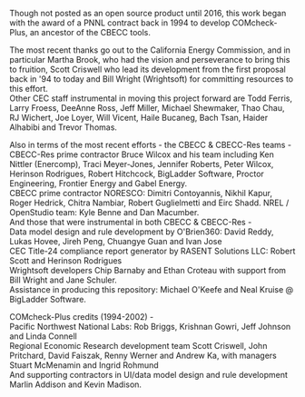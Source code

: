 Though not posted as an open source product until 2016, this work began with the award of a PNNL contract back in 1994 to develop COMcheck-Plus, an ancestor of the CBECC tools.  

The most recent thanks go out to the California Energy Commission, and in particular Martha Brook, who had the vision and perseverance to bring this to fruition, Scott Criswell who lead its development from the first proposal back in '94 to today and Bill Wright (Wrightsoft) for committing resources to this effort.  
Other CEC staff instrumental in moving this project forward are Todd Ferris, Larry Froess, DeeAnne Ross, Jeff Miller, Michael Shewmaker, Thao Chau, RJ Wichert, Joe Loyer, Will Vicent, Haile Bucaneg, Bach Tsan, Haider Alhabibi and Trevor Thomas.

Also in terms of the most recent efforts - the CBECC & CBECC-Res teams -  
CBECC-Res prime contractor Bruce Wilcox and his team including Ken Nittler (Enercomp), Traci Meyer-Jones, Jennifer Roberts, Peter Wilcox, Herinson Rodrigues, Robert Hitchcock, BigLadder Software, Proctor Engineering, Frontier Energy and Gabel Energy.  
CBECC prime contractor NORESCO: Dimitri Contoyannis, Nikhil Kapur, Roger Hedrick, Chitra Nambiar, Robert Guglielmetti and Eirc Shadd. 
NREL / OpenStudio team: Kyle Benne and Dan Macumber.  
And those that were instrumental in both CBECC & CBECC-Res -  
Data model design and rule development by O'Brien360: David Reddy, Lukas Hovee, Jireh Peng, Chuangye Guan and Ivan Jose  
CEC Title-24 compliance report generator by RASENT Solutions LLC: Robert Scott and Herinson Rodrigues  
Wrightsoft developers Chip Barnaby and Ethan Croteau with support from Bill Wright and Jane Schuler.  
Assistance in producing this repository: Michael O'Keefe and Neal Kruise @ BigLadder Software.
  
COMcheck-Plus credits (1994-2002) -  
Pacific Northwest National Labs:  Rob Briggs, Krishnan Gowri, Jeff Johnson and Linda Connell  
Regional Economic Research development team Scott Criswell, John Pritchard, David Faiszak, Renny Werner and Andrew Ka, with managers Stuart McMenamin and Ingrid Rohmund  
And supporting contractors in UI/data model design and rule development Marlin Addison and Kevin Madison.